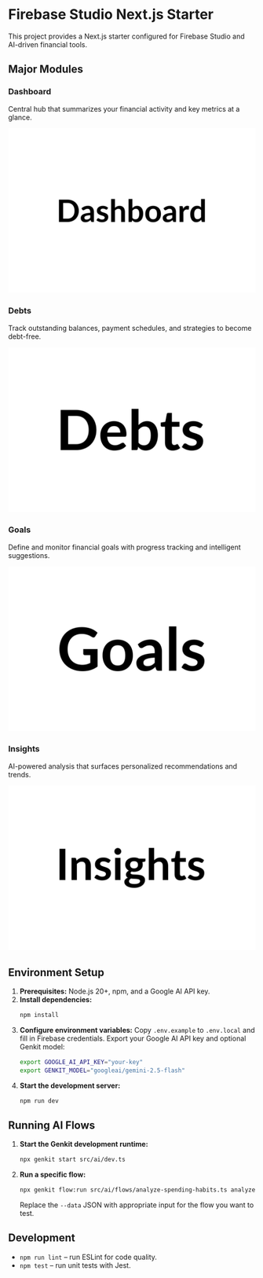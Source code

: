 # Firebase Studio Next.js Starter

This project provides a Next.js starter configured for Firebase Studio and AI-driven financial tools.

## Major Modules

### Dashboard
Central hub that summarizes your financial activity and key metrics at a glance.

![Dashboard](docs/images/dashboard.png)

### Debts
Track outstanding balances, payment schedules, and strategies to become debt-free.

![Debts](docs/images/debts.png)

### Goals
Define and monitor financial goals with progress tracking and intelligent suggestions.

![Goals workflow](docs/images/goals.gif)

### Insights
AI-powered analysis that surfaces personalized recommendations and trends.

![Insights](docs/images/insights.png)

## Environment Setup

1. **Prerequisites:** Node.js 20+, npm, and a Google AI API key.
2. **Install dependencies:**
   ```bash
   npm install
   ```
3. **Configure environment variables:** Copy `.env.example` to `.env.local` and fill in Firebase credentials. Export your Google AI API key and optional Genkit model:
   ```bash
   export GOOGLE_AI_API_KEY="your-key"
   export GENKIT_MODEL="googleai/gemini-2.5-flash"
   ```
4. **Start the development server:**
   ```bash
   npm run dev
   ```

## Running AI Flows

1. **Start the Genkit development runtime:**
   ```bash
   npx genkit start src/ai/dev.ts
   ```
2. **Run a specific flow:**
   ```bash
   npx genkit flow:run src/ai/flows/analyze-spending-habits.ts analyzeSpendingHabitsFlow --data '{"financialDocuments":[],"userDescription":"","goals":[]}'
   ```
   Replace the `--data` JSON with appropriate input for the flow you want to test.

## Development

- `npm run lint` – run ESLint for code quality.
- `npm test` – run unit tests with Jest.

